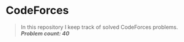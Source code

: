 # CodeForces

>In this repository I keep track of solved CodeForces problems. <br>
***Problem count: 40***
